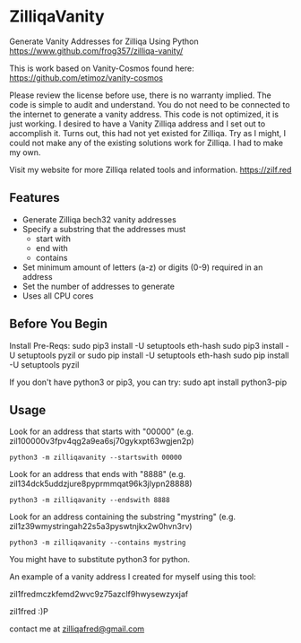 # ZilliqaVanity
Generate Vanity Addresses for Zilliqa Using Python
https://www.github.com/frog357/zilliqa-vanity/

This is work based on Vanity-Cosmos found here:
https://github.com/etimoz/vanity-cosmos


Please review the license before use, there is no warranty implied. The code is simple to audit and understand. You do not need to be connected to the internet to generate a vanity address. This code is not optimized, it is just working. I desired to have a Vanity Zilliqa address and I set out to accomplish it. Turns out, this had not yet existed for Zilliqa. Try as I might, I could not make any of the existing solutions work for Zilliqa. I had to make my own.


Visit my website for more Zilliqa related tools and information.
https://zilf.red


## Features
* Generate Zilliqa bech32 vanity addresses
* Specify a substring that the addresses must
    * start with
    * end with
    * contains
* Set minimum amount of letters (a-z) or digits (0-9) required in an address
* Set the number of addresses to generate
* Uses all CPU cores


## Before You Begin
Install Pre-Reqs:
sudo pip3 install -U setuptools eth-hash
sudo pip3 install -U setuptools pyzil
or
sudo pip install -U setuptools eth-hash
sudo pip install -U setuptools pyzil


If you don't have python3 or pip3, you can try:
sudo apt install python3-pip


## Usage
Look for an address that starts with "00000" (e.g. zil100000v3fpv4qg2a9ea6sj70gykxpt63wgjen2p)
```
python3 -m zilliqavanity --startswith 00000
```

Look for an address that ends with "8888" (e.g. zil134dck5uddzjure8pyprmmqat96k3jlypn28888)
```
python3 -m zilliqavanity --endswith 8888
```

Look for an address containing the substring "mystring" (e.g. zil1z39wmystringah22s5a3pyswtnjkx2w0hvn3rv)
```
python3 -m zilliqavanity --contains mystring
```
You might have to substitute python3 for python.



An example of a vanity address I created for myself using this tool:

zil1fredmczkfemd2wvc9z75azclf9hwysewzyxjaf

zil1fred :)P

contact me at zilliqafred@gmail.com
